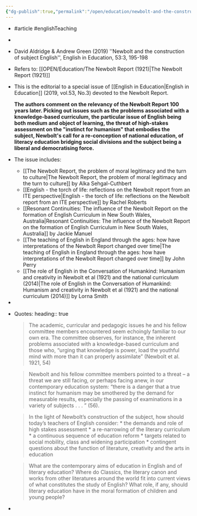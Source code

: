 ```yaml
---
{"dg-publish":true,"permalink":"/open/education/newbolt-and-the-construction-of-subject-english/","dgHomeLink":true,"dgPassFrontmatter":false}
---
```



- #article #englishTeaching
- 
- David Aldridge & Andrew Green (2019) ''Newbolt and the construction of subject English'', English in Education, 53:3, 195-198
- Refers to: [[OPEN/Education/The Newbolt Report (1921)|The Newbolt Report (1921)]]
- This is the editorial to a special issue of [[English in Education|English in Education]] (2019, vol.53, No.3) devoted to the Newbolt Report.
  
  **The authors comment on the relevancy of the Newbolt Report 100 years later. Picking out issues such as the problems associated with a knowledge-based curriculum, the particular issue of English being both medium and object of learning, the threat of high-stakes assessment on the "instinct for humanism" that embodies the subject, Newbolt's call for a re-conception of national education, of literacy education bridging social divisions and the subject being a liberal and democratising force.**
- The issue includes:
	- [[The Newbolt Report, the problem of moral legitimacy and the turn to culture|The Newbolt Report, the problem of moral legitimacy and the turn to culture]] by Alka Sehgal-Cuthbert
	- [[English - the torch of life: reflections on the Newbolt report from an ITE perspective|English - the torch of life: reflections on the Newbolt report from an ITE perspective]] by Rachel Roberts
	- [[Resonant Continuities: The influence of the Newbolt Report on the formation of English Curriculum in New South Wales, Australia|Resonant Continuities: The influence of the Newbolt Report on the formation of English Curriculum in New South Wales, Australia]] by Jackie Manuel
	- [[The teaching of English in England through the ages: how have interpretations of the Newbolt Report changed over time|The teaching of English in England through the ages: how have interpretations of the Newbolt Report changed over time]] by John Perry
	- [[The role of English in the Conversation of Humankind: Humanism and creativity in Newbolt et al (1921) and the national curriculum (2014)|The role of English in the Conversation of Humankind: Humanism and creativity in Newbolt et al (1921) and the national curriculum (2014)]] by Lorna Smith
-
- Quotes:
  heading:: true
  
   > The academic, curricular and pedagogic issues he and his fellow committee members encountered seem echoingly familiar to our own era. The committee observes, for instance, the inherent problems associated with a knowledge-based curriculum and those who, “urging that knowledge is power, load the youthful mind with more than it can properly assimilate” (Newbolt et al. 1921, 54)
  
   >Newbolt and his fellow committee members pointed to a threat – a threat we are still facing, or perhaps facing anew, in our contemporary education system: “there is a danger that a true instinct for humanism may be smothered by the demand for measurable results, especially the passing of examinations in a variety of subjects . . . ” (56).
  
   >In the light of Newbolt’s construction of the subject, how should today’s teachers of English consider: * the demands and role of high stakes assessment * a re-narrowing of the literary curriculum * a continuous sequence of education reform * targets related to social mobility, class and widening participation * contingent questions about the function of literature, creativity and the arts in education
  
   >What are the contemporary aims of education in English and of literary education? Where do Classics, the literary canon and works from other literatures around the world fit into current views of what constitutes the study of English? What role, if any, should literary education have in the moral formation of children and young people?
-
